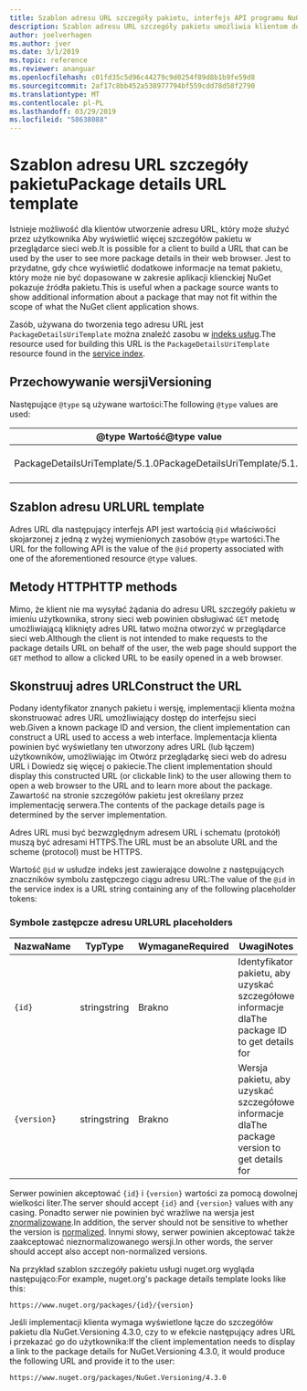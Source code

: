 ```yaml
---
title: Szablon adresu URL szczegóły pakietu, interfejs API programu NuGet
description: Szablon adresu URL szczegóły pakietu umożliwia klientom do wyświetlenia w ich interfejsu użytkownika sieci web link, aby uzyskać więcej szczegółów pakietu
author: joelverhagen
ms.author: jver
ms.date: 3/1/2019
ms.topic: reference
ms.reviewer: ananguar
ms.openlocfilehash: c01fd35c5d96c44279c9d0254f89d8b1b9fe59d8
ms.sourcegitcommit: 2af17c8bb452a538977794bf559cdd78d58f2790
ms.translationtype: MT
ms.contentlocale: pl-PL
ms.lasthandoff: 03/29/2019
ms.locfileid: "58638088"
---
```

# <a name="package-details-url-template"></a><span data-ttu-id="c1126-103">Szablon adresu URL szczegóły pakietu</span><span class="sxs-lookup"><span data-stu-id="c1126-103">Package details URL template</span></span>

<span data-ttu-id="c1126-104">Istnieje możliwość dla klientów utworzenie adresu URL, który może służyć przez użytkownika Aby wyświetlić więcej szczegółów pakietu w przeglądarce sieci web.</span><span class="sxs-lookup"><span data-stu-id="c1126-104">It is possible for a client to build a URL that can be used by the user to see more package details in their web browser.</span></span> <span data-ttu-id="c1126-105">Jest to przydatne, gdy chce wyświetlić dodatkowe informacje na temat pakietu, który może nie być dopasowane w zakresie aplikacji klienckiej NuGet pokazuje źródła pakietu.</span><span class="sxs-lookup"><span data-stu-id="c1126-105">This is useful when a package source wants to show additional information about a package that may not fit within the scope of what the NuGet client application shows.</span></span>

<span data-ttu-id="c1126-106">Zasób, używana do tworzenia tego adresu URL jest `PackageDetailsUriTemplate` można znaleźć zasobu w [indeks usług](service-index.md).</span><span class="sxs-lookup"><span data-stu-id="c1126-106">The resource used for building this URL is the `PackageDetailsUriTemplate` resource found in the [service index](service-index.md).</span></span>

## <a name="versioning"></a><span data-ttu-id="c1126-107">Przechowywanie wersji</span><span class="sxs-lookup"><span data-stu-id="c1126-107">Versioning</span></span>

<span data-ttu-id="c1126-108">Następujące `@type` są używane wartości:</span><span class="sxs-lookup"><span data-stu-id="c1126-108">The following `@type` values are used:</span></span>

<span data-ttu-id="c1126-109">@type Wartość</span><span class="sxs-lookup"><span data-stu-id="c1126-109">@type value</span></span>                     | <span data-ttu-id="c1126-110">Uwagi</span><span class="sxs-lookup"><span data-stu-id="c1126-110">Notes</span></span>
------------------------------- | -----
<span data-ttu-id="c1126-111">PackageDetailsUriTemplate/5.1.0</span><span class="sxs-lookup"><span data-stu-id="c1126-111">PackageDetailsUriTemplate/5.1.0</span></span> | <span data-ttu-id="c1126-112">Wersja początkowa</span><span class="sxs-lookup"><span data-stu-id="c1126-112">The initial release</span></span>

## <a name="url-template"></a><span data-ttu-id="c1126-113">Szablon adresu URL</span><span class="sxs-lookup"><span data-stu-id="c1126-113">URL template</span></span>

<span data-ttu-id="c1126-114">Adres URL dla następujący interfejs API jest wartością `@id` właściwości skojarzonej z jedną z wyżej wymienionych zasobów `@type` wartości.</span><span class="sxs-lookup"><span data-stu-id="c1126-114">The URL for the following API is the value of the `@id` property associated with one of the aforementioned resource `@type` values.</span></span>

## <a name="http-methods"></a><span data-ttu-id="c1126-115">Metody HTTP</span><span class="sxs-lookup"><span data-stu-id="c1126-115">HTTP methods</span></span>

<span data-ttu-id="c1126-116">Mimo, że klient nie ma wysyłać żądania do adresu URL szczegóły pakietu w imieniu użytkownika, strony sieci web powinien obsługiwać `GET` metodę umożliwiającą kliknięty adres URL łatwo można otworzyć w przeglądarce sieci web.</span><span class="sxs-lookup"><span data-stu-id="c1126-116">Although the client is not intended to make requests to the package details URL on behalf of the user, the web page should support the `GET` method to allow a clicked URL to be easily opened in a web browser.</span></span>

## <a name="construct-the-url"></a><span data-ttu-id="c1126-117">Skonstruuj adres URL</span><span class="sxs-lookup"><span data-stu-id="c1126-117">Construct the URL</span></span>

<span data-ttu-id="c1126-118">Podany identyfikator znanych pakietu i wersję, implementacji klienta można skonstruować adres URL umożliwiający dostęp do interfejsu sieci web.</span><span class="sxs-lookup"><span data-stu-id="c1126-118">Given a known package ID and version, the client implementation can construct a URL used to access a web interface.</span></span> <span data-ttu-id="c1126-119">Implementacja klienta powinien być wyświetlany ten utworzony adres URL (lub łączem) użytkowników, umożliwiając im Otwórz przeglądarkę sieci web do adresu URL i Dowiedz się więcej o pakiecie.</span><span class="sxs-lookup"><span data-stu-id="c1126-119">The client implementation should display this constructed URL (or clickable link) to the user allowing them to open a web browser to the URL and to learn more about the package.</span></span> <span data-ttu-id="c1126-120">Zawartość na stronie szczegółów pakietu jest określany przez implementację serwera.</span><span class="sxs-lookup"><span data-stu-id="c1126-120">The contents of the package details page is determined by the server implementation.</span></span>

<span data-ttu-id="c1126-121">Adres URL musi być bezwzględnym adresem URL i schematu (protokół) muszą być adresami HTTPS.</span><span class="sxs-lookup"><span data-stu-id="c1126-121">The URL must be an absolute URL and the scheme (protocol) must be HTTPS.</span></span>

<span data-ttu-id="c1126-122">Wartość `@id` w usłudze indeks jest zawierające dowolne z następujących znaczników symbolu zastępczego ciągu adresu URL:</span><span class="sxs-lookup"><span data-stu-id="c1126-122">The value of the `@id` in the service index is a URL string containing any of the following placeholder tokens:</span></span>

### <a name="url-placeholders"></a><span data-ttu-id="c1126-123">Symbole zastępcze adresu URL</span><span class="sxs-lookup"><span data-stu-id="c1126-123">URL placeholders</span></span>

<span data-ttu-id="c1126-124">Nazwa</span><span class="sxs-lookup"><span data-stu-id="c1126-124">Name</span></span>        | <span data-ttu-id="c1126-125">Typ</span><span class="sxs-lookup"><span data-stu-id="c1126-125">Type</span></span>    | <span data-ttu-id="c1126-126">Wymagane</span><span class="sxs-lookup"><span data-stu-id="c1126-126">Required</span></span> | <span data-ttu-id="c1126-127">Uwagi</span><span class="sxs-lookup"><span data-stu-id="c1126-127">Notes</span></span>
----------- | ------- | -------- | -----
`{id}`      | <span data-ttu-id="c1126-128">string</span><span class="sxs-lookup"><span data-stu-id="c1126-128">string</span></span>  | <span data-ttu-id="c1126-129">Brak</span><span class="sxs-lookup"><span data-stu-id="c1126-129">no</span></span>       | <span data-ttu-id="c1126-130">Identyfikator pakietu, aby uzyskać szczegółowe informacje dla</span><span class="sxs-lookup"><span data-stu-id="c1126-130">The package ID to get details for</span></span>
`{version}` | <span data-ttu-id="c1126-131">string</span><span class="sxs-lookup"><span data-stu-id="c1126-131">string</span></span>  | <span data-ttu-id="c1126-132">Brak</span><span class="sxs-lookup"><span data-stu-id="c1126-132">no</span></span>       | <span data-ttu-id="c1126-133">Wersja pakietu, aby uzyskać szczegółowe informacje dla</span><span class="sxs-lookup"><span data-stu-id="c1126-133">The package version to get details for</span></span>

<span data-ttu-id="c1126-134">Serwer powinien akceptować `{id}` i `{version}` wartości za pomocą dowolnej wielkości liter.</span><span class="sxs-lookup"><span data-stu-id="c1126-134">The server should accept `{id}` and `{version}` values with any casing.</span></span> <span data-ttu-id="c1126-135">Ponadto serwer nie powinien być wrażliwe na wersja jest [znormalizowane](https://docs.microsoft.com/en-us/nuget/reference/package-versioning#normalized-version-numbers).</span><span class="sxs-lookup"><span data-stu-id="c1126-135">In addition, the server should not be sensitive to whether the version is [normalized](https://docs.microsoft.com/en-us/nuget/reference/package-versioning#normalized-version-numbers).</span></span> <span data-ttu-id="c1126-136">Innymi słowy, serwer powinien akceptować także zaakceptować nieznormalizowanego wersji.</span><span class="sxs-lookup"><span data-stu-id="c1126-136">In other words, the server should accept also accept non-normalized versions.</span></span>

<span data-ttu-id="c1126-137">Na przykład szablon szczegóły pakietu usługi nuget.org wygląda następująco:</span><span class="sxs-lookup"><span data-stu-id="c1126-137">For example, nuget.org's package details template looks like this:</span></span>

    https://www.nuget.org/packages/{id}/{version}

<span data-ttu-id="c1126-138">Jeśli implementacji klienta wymaga wyświetlone łącze do szczegółów pakietu dla NuGet.Versioning 4.3.0, czy to w efekcie następujący adres URL i przekazać go do użytkownika:</span><span class="sxs-lookup"><span data-stu-id="c1126-138">If the client implementation needs to display a link to the package details for NuGet.Versioning 4.3.0, it would produce the following URL and provide it to the user:</span></span>

    https://www.nuget.org/packages/NuGet.Versioning/4.3.0
